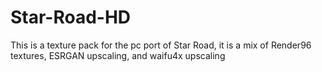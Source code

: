 # Star-Road-HD
This is a texture pack for the pc port of Star Road, it is a mix of Render96 textures, ESRGAN upscaling, and waifu4x upscaling
